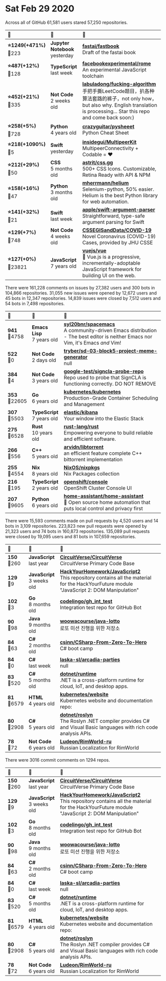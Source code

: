 # Sat Feb 29 2020

Across all of GitHub 61,581 users stared 
57,250 repositories. 

| :page_with_curl: | :calendar: | :page_with_curl: |
| :--- | :--- | :--- |
| **:star:1249(+471%)**<br>:twisted_rightwards_arrows:223 | **Jupyter Notebook**<br>yesterday | **[fastai/fastbook](https://github.com/fastai/fastbook)**<br>Draft of the fastai book |
| **:star:487(+12%)**<br>:twisted_rightwards_arrows:128 | **TypeScript**<br>last week | **[facebookexperimental/rome](https://github.com/facebookexperimental/rome)**<br>An experimental JavaScript toolchain |
| **:star:452(+21%)**<br>:twisted_rightwards_arrows:335 | **Not Code**<br>2 weeks old | **[labuladong/fucking-algorithm](https://github.com/labuladong/fucking-algorithm)**<br>手把手撕LeetCode题目，扒各种算法套路的裤子，not only how，but also why. English translation is processing... Star this repo and come back soon:) |
| **:star:258(+5%)**<br>:twisted_rightwards_arrows:728 | **Python**<br>4 years old | **[crazyguitar/pysheeet](https://github.com/crazyguitar/pysheeet)**<br>Python Cheat Sheet |
| **:star:218(+1090%)**<br>:twisted_rightwards_arrows:5 | **Swift**<br>yesterday | **[insidegui/MultipeerKit](https://github.com/insidegui/MultipeerKit)**<br>MultipeerConnectivity + Codable = ❤️ |
| **:star:212(+29%)**<br>:twisted_rightwards_arrows:50 | **CSS**<br>5 months old | **[astrit/css.gg](https://github.com/astrit/css.gg)**<br>500+ CSS Icons. Customizable, Retina Ready with API & NPM |
| **:star:158(+16%)**<br>:twisted_rightwards_arrows:47 | **Python**<br>3 months old | **[mherrmann/helium](https://github.com/mherrmann/helium)**<br>Selenium-python, 50% easier. Helium is the best Python library for web automation. |
| **:star:141(+32%)**<br>:twisted_rightwards_arrows:21 | **Swift**<br>last week | **[apple/swift-argument-parser](https://github.com/apple/swift-argument-parser)**<br>Straightforward, type-safe argument parsing for Swift |
| **:star:129(+7%)**<br>:twisted_rightwards_arrows:748 | **Not Code**<br>4 weeks old | **[CSSEGISandData/COVID-19](https://github.com/CSSEGISandData/COVID-19)**<br>Novel Coronavirus (COVID-19) Cases, provided by JHU CSSE |
| **:star:127(+0%)**<br>:twisted_rightwards_arrows:23821 | **JavaScript**<br>7 years old | **[vuejs/vue](https://github.com/vuejs/vue)**<br>🖖 Vue.js is a progressive, incrementally-adoptable JavaScript framework for building UI on the web. |

There were 161,228 comments on issues by 27,382 users and 300 bots in 104,866 repositories.
31,055 new issues were opened by 12,672 users and 45 bots in 12,347 repositories.
14,839 issues were closed by 7,512 users and 54 bots in 7,498 repositories.

| :speech_balloon: | :calendar: | :page_with_curl: |
| :--- | :--- | :--- |
| **941**<br>:twisted_rightwards_arrows:4758 | **Emacs Lisp**<br>7 years old | **[syl20bnr/spacemacs](https://github.com/syl20bnr/spacemacs)**<br>A community-driven Emacs distribution - The best editor is neither Emacs nor Vim,  it's Emacs *and* Vim! |
| **522**<br>:twisted_rightwards_arrows:0 | **Not Code**<br>2 days old | **[tryber/sd-03-block5-project-meme-generator](https://github.com/tryber/sd-03-block5-project-meme-generator)**<br>null |
| **384**<br>:twisted_rightwards_arrows:4 | **Not Code**<br>3 years old | **[google-test/signcla-probe-repo](https://github.com/google-test/signcla-probe-repo)**<br>Repo used to probe that SignCLA is functioning correctly.  DO NOT REMOVE |
| **353**<br>:twisted_rightwards_arrows:22605 | **Go**<br>6 years old | **[kubernetes/kubernetes](https://github.com/kubernetes/kubernetes)**<br>Production-Grade Container Scheduling and Management |
| **307**<br>:twisted_rightwards_arrows:5503 | **TypeScript**<br>7 years old | **[elastic/kibana](https://github.com/elastic/kibana)**<br>Your window into the Elastic Stack |
| **275**<br>:twisted_rightwards_arrows:6528 | **Rust**<br>10 years old | **[rust-lang/rust](https://github.com/rust-lang/rust)**<br>Empowering everyone to build reliable and efficient software. |
| **266**<br>:twisted_rightwards_arrows:556 | **C++**<br>5 years old | **[arvidn/libtorrent](https://github.com/arvidn/libtorrent)**<br>an efficient feature complete C++ bittorrent implementation |
| **255**<br>:twisted_rightwards_arrows:4554 | **Nix**<br>8 years old | **[NixOS/nixpkgs](https://github.com/NixOS/nixpkgs)**<br>Nix Packages collection |
| **216**<br>:twisted_rightwards_arrows:195 | **TypeScript**<br>2 years old | **[openshift/console](https://github.com/openshift/console)**<br>OpenShift Cluster Console UI |
| **207**<br>:twisted_rightwards_arrows:9605 | **Python**<br>6 years old | **[home-assistant/home-assistant](https://github.com/home-assistant/home-assistant)**<br>:house_with_garden: Open source home automation that puts local control and privacy first |

There were 15,593 comments made on pull requests by 4,520 users and 14 bots in 3,109 repositories.
223,823 new pull requests were opened by 21,323 users and 74 bots in 160,873 repositories.
135,089 pull requests were closed by 19,095 users and 81 bots in 107,659 repositories.

| :speech_balloon: | :calendar: | :page_with_curl: |
| :--- | :--- | :--- |
| **150**<br>:twisted_rightwards_arrows:260 | **JavaScript**<br>last year | **[CircuitVerse/CircuitVerse](https://github.com/CircuitVerse/CircuitVerse)**<br>CircuitVerse Primary Code Base |
| **129**<br>:twisted_rightwards_arrows:9 | **JavaScript**<br>3 weeks old | **[HackYourHomework/JavaScript2](https://github.com/HackYourHomework/JavaScript2)**<br>This repository contains all the material for the HackYourFuture module "JavaScript 2: DOM Manipulation" |
| **102**<br>:twisted_rightwards_arrows:3 | **Go**<br>8 months old | **[codelingo/gh_int_test](https://github.com/codelingo/gh_int_test)**<br>Integration test repo for GitHub Bot |
| **90**<br>:twisted_rightwards_arrows:98 | **Java**<br>9 months old | **[woowacourse/java-lotto](https://github.com/woowacourse/java-lotto)**<br>로또 미션 진행을 위한 저장소 |
| **84**<br>:twisted_rightwards_arrows:63 | **C#**<br>2 months old | **[csinn/CSharp-From-Zero-To-Hero](https://github.com/csinn/CSharp-From-Zero-To-Hero)**<br>C# boot camp |
| **84**<br>:twisted_rightwards_arrows:0 | **C#**<br>last week | **[laska-sl/arcadia-parties](https://github.com/laska-sl/arcadia-parties)**<br>null |
| **83**<br>:twisted_rightwards_arrows:520 | **C#**<br>5 months old | **[dotnet/runtime](https://github.com/dotnet/runtime)**<br>.NET is a cross-platform runtime for cloud, IoT, and desktop apps. |
| **81**<br>:twisted_rightwards_arrows:6579 | **HTML**<br>4 years old | **[kubernetes/website](https://github.com/kubernetes/website)**<br>Kubernetes website and documentation repo:  |
| **80**<br>:twisted_rightwards_arrows:2908 | **C#**<br>5 years old | **[dotnet/roslyn](https://github.com/dotnet/roslyn)**<br>The Roslyn .NET compiler provides C# and Visual Basic languages with rich code analysis APIs. |
| **78**<br>:twisted_rightwards_arrows:72 | **Not Code**<br>6 years old | **[Ludeon/RimWorld-ru](https://github.com/Ludeon/RimWorld-ru)**<br>Russian Localization for RimWorld |

There were 3016 commit comments on 1294 repos.

| :speech_balloon: | :calendar: | :page_with_curl: |
| :--- | :--- | :--- |
| **150**<br>:twisted_rightwards_arrows:260 | **JavaScript**<br>last year | **[CircuitVerse/CircuitVerse](https://github.com/CircuitVerse/CircuitVerse)**<br>CircuitVerse Primary Code Base |
| **129**<br>:twisted_rightwards_arrows:9 | **JavaScript**<br>3 weeks old | **[HackYourHomework/JavaScript2](https://github.com/HackYourHomework/JavaScript2)**<br>This repository contains all the material for the HackYourFuture module "JavaScript 2: DOM Manipulation" |
| **102**<br>:twisted_rightwards_arrows:3 | **Go**<br>8 months old | **[codelingo/gh_int_test](https://github.com/codelingo/gh_int_test)**<br>Integration test repo for GitHub Bot |
| **90**<br>:twisted_rightwards_arrows:98 | **Java**<br>9 months old | **[woowacourse/java-lotto](https://github.com/woowacourse/java-lotto)**<br>로또 미션 진행을 위한 저장소 |
| **84**<br>:twisted_rightwards_arrows:63 | **C#**<br>2 months old | **[csinn/CSharp-From-Zero-To-Hero](https://github.com/csinn/CSharp-From-Zero-To-Hero)**<br>C# boot camp |
| **84**<br>:twisted_rightwards_arrows:0 | **C#**<br>last week | **[laska-sl/arcadia-parties](https://github.com/laska-sl/arcadia-parties)**<br>null |
| **83**<br>:twisted_rightwards_arrows:520 | **C#**<br>5 months old | **[dotnet/runtime](https://github.com/dotnet/runtime)**<br>.NET is a cross-platform runtime for cloud, IoT, and desktop apps. |
| **81**<br>:twisted_rightwards_arrows:6579 | **HTML**<br>4 years old | **[kubernetes/website](https://github.com/kubernetes/website)**<br>Kubernetes website and documentation repo:  |
| **80**<br>:twisted_rightwards_arrows:2908 | **C#**<br>5 years old | **[dotnet/roslyn](https://github.com/dotnet/roslyn)**<br>The Roslyn .NET compiler provides C# and Visual Basic languages with rich code analysis APIs. |
| **78**<br>:twisted_rightwards_arrows:72 | **Not Code**<br>6 years old | **[Ludeon/RimWorld-ru](https://github.com/Ludeon/RimWorld-ru)**<br>Russian Localization for RimWorld |


